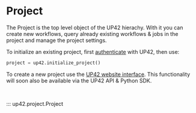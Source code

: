 # Project

The Project is the top level object of the UP42 hierachy. With it you can create 
new workflows, query already existing workflows & jobs in the project and 
manage the project settings.

To initialize an existing project, first [authenticate](authentication.md#authenticate)
with UP42, then use:

```python
project = up42.initialize_project()
```

To create a new project use the [UP42 website interface](authentication.md#authenticate). 
This functionality will soon also be available via the UP42 API & Python SDK.

<br>

::: up42.project.Project
